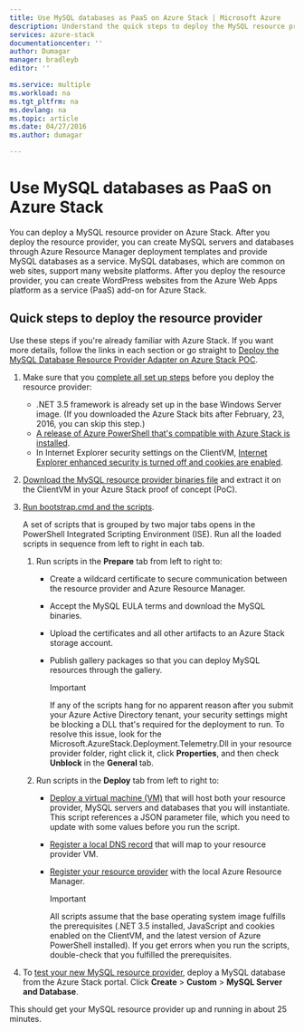 ```yaml
---
title: Use MySQL databases as PaaS on Azure Stack | Microsoft Azure
description: Understand the quick steps to deploy the MySQL resource provider and provide MySQL as a service on Azure Stack.
services: azure-stack
documentationcenter: ''
author: Dumagar
manager: bradleyb
editor: ''

ms.service: multiple
ms.workload: na
ms.tgt_pltfrm: na
ms.devlang: na
ms.topic: article
ms.date: 04/27/2016
ms.author: dumagar

---
```

# Use MySQL databases as PaaS on Azure Stack
You can deploy a MySQL resource provider on Azure Stack. After you deploy the resource provider, you can create MySQL servers and databases through Azure Resource Manager deployment templates and provide MySQL databases as a service. MySQL databases, which are common on web sites, support many website platforms. After you deploy the resource provider, you can create WordPress websites from the Azure Web Apps platform as a service (PaaS) add-on for Azure Stack.

## Quick steps to deploy the resource provider
Use these steps if you're already familiar with Azure Stack. If you want more details, follow the links in each section or go straight to [Deploy the MySQL Database Resource Provider Adapter on Azure Stack POC](azure-stack-mysql-rp-deploy-long.md).

1. Make sure that you [complete all set up steps](azure-stack-mysql-rp-deploy-long.md#set-up-steps-before-you-deploy) before you deploy the resource provider:
   
   * .NET 3.5 framework is already set up in the base Windows Server image. (If you downloaded the Azure Stack bits after February, 23, 2016, you can skip this step.)
   * [A release of Azure PowerShell that's compatible with Azure Stack is installed](http://aka.ms/azStackPsh).
   * In Internet Explorer security settings on the ClientVM,  [Internet Explorer enhanced security is turned off and cookies are enabled](azure-stack-mysql-rp-deploy-long.md#Turn-off-IE-enhanced-security-and-enable-cookies).
2. [Download the MySQL resource provider binaries file](http://aka.ms/masmysqlrp) and extract it on the ClientVM in your Azure Stack proof of concept (PoC).
3. [Run bootstrap.cmd and the scripts](azure-stack-mysql-rp-deploy-long.md#Bootstrap-the-resource-provider-deployment-PowerShell-and-Prepare-for-deployment).
   
    A set of scripts that is grouped by two major tabs opens in the PowerShell Integrated Scripting Environment (ISE). Run all the loaded scripts in sequence from left to right in each tab.
   
   1. Run scripts in the **Prepare** tab from left to right to:
      
      * Create a wildcard certificate to secure communication between the resource provider and Azure Resource Manager.
      * Accept the MySQL EULA terms and download the MySQL binaries.
      * Upload the certificates and all other artifacts to an Azure Stack storage account.
      * Publish gallery packages so that you can deploy MySQL resources through the gallery.
        
        > [!IMPORTANT]
        > If any of the scripts hang for no apparent reason after you submit your Azure Active Directory tenant, your security settings might be blocking a DLL that's required for the deployment to run. To resolve this issue, look for the Microsoft.AzureStack.Deployment.Telemetry.Dll in your resource provider folder, right click it, click **Properties**, and then check **Unblock** in the **General** tab.
        > 
   2. Run scripts in the **Deploy** tab from left to right to:
      
      * [Deploy a virtual machine  (VM)](azure-stack-mysql-rp-deploy-long.md#Deploy-the-MySQLResource-Provider-VM) that will host both your resource provider, MySQL servers and databases that you will instantiate. This script references a JSON parameter file, which you need to update with some values before you run the script.
      * [Register a local DNS record](azure-stack-mysql-rp-deploy-long.md#Update-the-local-DNS) that will map to your resource provider VM.
      * [Register your resource provider](azure-stack-mysql-rp-deploy-long.md#Register-the-MySQL-RP-Resource-Provider) with the local Azure Resource Manager.
        
        > [!IMPORTANT]
        > All scripts assume that the base operating system image fulfills the prerequisites (.NET 3.5 installed, JavaScript and cookies enabled on the ClientVM, and the latest version of Azure PowerShell installed). If you get errors when you run the scripts, double-check that you fulfilled the prerequisites.
        > 
4. To [test your new MySQL resource provider](/azure-stack-MySql-rp-deploy-long.md#create-your-first-mysql-database-to=test-your-deployment), deploy a MySQL database from the Azure Stack portal. Click **Create** &gt; **Custom** &gt; **MySQL Server and Database**.

This should get your MySQL resource provider up and running in about 25 minutes.

